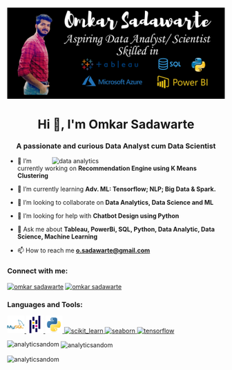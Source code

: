 ![logo](https://github.com/AnalyticsAndOm/AnalyticsAndOm/blob/main/Brusher.png)
<h1 align="center">Hi 👋, I'm Omkar Sadawarte</h1>
<h3 align="center">A passionate and curious Data Analyst cum Data Scientist</h3>

<img align="right" alt="data analytics" width="400" src="https://media3.giphy.com/media/L1R1tvI9svkIWwpVYr/200.webp?cid=790b7611ek8dvehikeo087cgmcv5g6etqnh8dai3anyhwx4d&ep=v1_gifs_search&rid=200.webp&ct=g">

- 🔭 I’m currently working on **Recommendation Engine using K Means Clustering**

- 🌱 I’m currently learning **Adv. ML: Tensorflow; NLP; Big Data & Spark.**

- 👯 I’m looking to collaborate on **Data Analytics, Data Science and ML**

- 🤝 I’m looking for help with **Chatbot Design using Python**

- 💬 Ask me about **Tableau, PowerBi, SQL, Python, Data Analytic, Data Science, Machine Learning**

- 📫 How to reach me **o.sadawarte@gmail.com**

<h3 align="left">Connect with me:</h3>
<p align="left">
<a href="[www.linkedin.com/in/omkarsadawarte](https://linkedin.com/in/omkarsadawarte)" target="blank"><img align="center" src="https://raw.githubusercontent.com/rahuldkjain/github-profile-readme-generator/master/src/images/icons/Social/linked-in-alt.svg" alt="omkar sadawarte" height="30" width="40" /></a>
<a href="https://www.kaggle.com/bravothunder123" target="blank"><img align="center" src="https://raw.githubusercontent.com/rahuldkjain/github-profile-readme-generator/master/src/images/icons/Social/kaggle.svg" alt="omkar sadawarte" height="30" width="40" /></a>
</p>


<h3 align="left">Languages and Tools:</h3>
<p align="left"> <a href="https://www.mysql.com/" target="_blank" rel="noreferrer"> <img src="https://raw.githubusercontent.com/devicons/devicon/master/icons/mysql/mysql-original-wordmark.svg" alt="mysql" width="40" height="40"/> </a> <a href="https://pandas.pydata.org/" target="_blank" rel="noreferrer"> <img src="https://raw.githubusercontent.com/devicons/devicon/2ae2a900d2f041da66e950e4d48052658d850630/icons/pandas/pandas-original.svg" alt="pandas" width="40" height="40"/> </a> <a href="https://www.python.org" target="_blank" rel="noreferrer"> <img src="https://raw.githubusercontent.com/devicons/devicon/master/icons/python/python-original.svg" alt="python" width="40" height="40"/> </a> <a href="https://scikit-learn.org/" target="_blank" rel="noreferrer"> <img src="https://upload.wikimedia.org/wikipedia/commons/0/05/Scikit_learn_logo_small.svg" alt="scikit_learn" width="40" height="40"/> </a> <a href="https://seaborn.pydata.org/" target="_blank" rel="noreferrer"> <img src="https://seaborn.pydata.org/_images/logo-mark-lightbg.svg" alt="seaborn" width="40" height="40"/> </a> <a href="https://www.tensorflow.org" target="_blank" rel="noreferrer"> <img src="https://www.vectorlogo.zone/logos/tensorflow/tensorflow-icon.svg" alt="tensorflow" width="40" height="40"/> </a> </p>

<p><img align="left" src="https://github-readme-stats.vercel.app/api/top-langs?username=analyticsandom&show_icons=true&locale=en&layout=compact" alt="analyticsandom" /></p>

<p>&nbsp;<img align="center" src="https://github-readme-stats.vercel.app/api?username=analyticsandom&show_icons=true&locale=en" alt="analyticsandom" /></p>

<p><img align="center" src="https://github-readme-streak-stats.herokuapp.com/?user=analyticsandom&" alt="analyticsandom" /></p>
